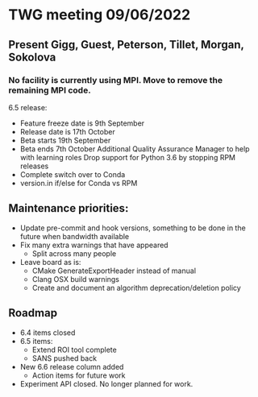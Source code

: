 # TWG meeting 09/06/2022
## Present Gigg, Guest, Peterson, Tillet, Morgan, Sokolova

### No facility is currently using MPI. Move to remove the remaining MPI code.
6.5 release: 
-	Feature freeze date is 9th September
-	Release date is 17th October
-	Beta starts 19th September
-	Beta ends 7th October 
Additional Quality Assurance Manager to help with learning roles
Drop support for Python 3.6 by stopping RPM releases
-	Complete switch over to Conda
-	version.in if/else for Conda vs RPM

## Maintenance priorities:
-	Update pre-commit and hook versions, something to be done in the future when bandwidth available 
-	Fix many extra warnings that have appeared
    -	Split across many people
-	Leave board as is:
    -	CMake GenerateExportHeader instead of manual
    -	Clang OSX build warnings
    -	Create and document an algorithm deprecation/deletion policy

## Roadmap
-	6.4 items closed
-	6.5 items:
    -	Extend ROI tool complete
    -	SANS pushed back
-	New 6.6 release column added
    -	Action items for future work
-	Experiment API closed. No longer planned for work.
